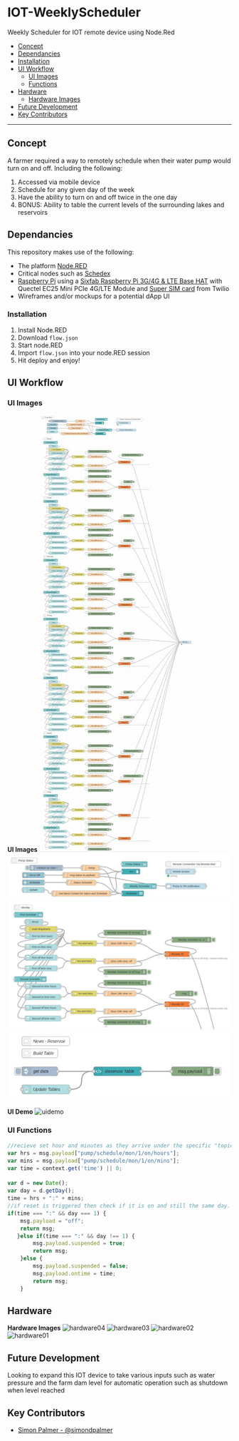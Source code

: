 # IOT-WeeklyScheduler
Weekly Scheduler for IOT remote device using Node.Red

- [Concept](#concept)
- [Dependancies](#dependancies)
- [Installation](#installation)
- [UI Workflow](#ui-workflow)
  - [UI Images](#images-UI)
  - [Functions](#functions)
- [Hardware](#hardware)
  - [Hardware Images](#images-hardware)
- [Future Development](#future-development)
- [Key Contributors](#key-contributors)

---

## Concept

A farmer required a way to remotely schedule when their water pump would turn on and off. Including the following:
  1. Accessed via mobile device 
  2. Schedule for any given day of the week
  3. Have the ability to turn on and off twice in the one day
  4. BONUS: Ability to table the current levels of the surrounding lakes and reservoirs

## Dependancies

This repository makes use of the following:

- The platform [Node.RED](https://nodered.org/)
- Critical nodes such as [Schedex](https://github.com/biddster/node-red-contrib-schedex)
- [Raspberry Pi](https://www.raspberrypi.org/) using a [Sixfab Raspberry Pi 3G/4G & LTE Base HAT](https://sixfab.com/) with Quectel EC25 Mini PCIe 4G/LTE Module and [Super SIM card](https://www.twilio.com/) from Twilio
- Wireframes and/or mockups for a potential dApp UI

### Installation

1. Install Node.RED
2. Download `flow.json`
3. Start node.RED
4. Import  `flow.json` into your node.RED session
5. Hit deploy and enjoy!

## UI Workflow

### UI Images

**UI Images**
![ui01](media/ui/overall.jpg)
![ui02](media/ui/pump-status.jpg)
![ui03](media/ui/daily-node.jpg)
![ui04](media/ui/news-node.jpg)

**UI Demo**
![uidemo](media/ui/ui-demo.gif)

### UI Functions

```js
//recieve set hour and minutes as they arrive under the specific "topic"
var hrs = msg.payload["pump/schedule/mon/1/on/hours"];
var mins = msg.payload["pump/schedule/mon/1/on/mins"];
var time = context.get('time') || 0;

var d = new Date();
var day = d.getDay();
time = hrs + ":" + mins;
//if reset is triggered then check if it is on and still the same day. If so reset values and turn it off
if(time === ":" && day === 1) {
    msg.payload = "off";
    return msg;
   }else if(time === ":" && day !== 1) {
        msg.payload.suspended = true;
        return msg;
    }else {
        msg.payload.suspended = false;
        msg.payload.ontime = time;
        return msg;
    } 
```


## Hardware

**Hardware Images**
![hardware04](media/hardware/hardware04.jpg)
![hardware03](media/hardware/hardware03.jpg)
![hardware02](media/hardware/hardware02.jpg)
![hardware01](media/hardware/hardware01.jpg)

## Future Development

Looking to expand this IOT device to take various inputs such as water pressure and the farm dam level for automatic operation such as shutdown when level reached 

## Key Contributors

- [Simon Palmer - @simondpalmer](https://github.com/simondpalmer)